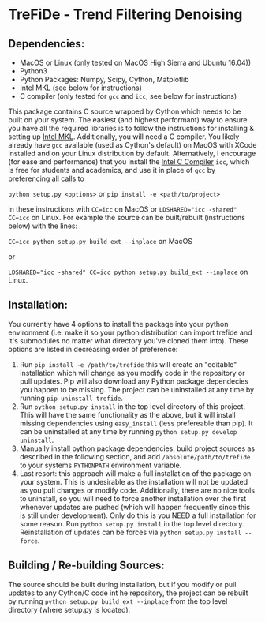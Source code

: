 # TreFiDe - Trend Filtering Denoising

## Dependencies:
- MacOS or Linux (only tested on MacOS High Sierra and Ubuntu 16.04))
- Python3
- Python Packages: Numpy, Scipy, Cython, Matplotlib
- Intel MKL (see below for instructions)
- C compiler (only tested for ```gcc``` and ```icc```, see below for instructions)

This package contains C source wrapped by Cython which needs to be built on your system. 
The easiest (and highest performant) way to ensure you have all the required libraries is to follow the instructions for installing & setting up [Intel MKL](https://software.intel.com/en-us/mkl). 
Additionally, you will need a C compiler. 
You likely already have ```gcc``` available (used as Cython's default) on MacOS with XCode installed and on your Linux distribution by default. 
Alternatively, I encourage (for ease and performance) that you install the [Intel C Compiler](https://software.intel.com/en-us/c-compilers) ```icc```, which is free for students and academics, and use it in place of ```gcc``` by preferencing all calls to 

```python setup.py <options>``` or ```pip install -e <path/to/project>```

in these instructions with ```CC=icc``` on MacOS or ```LDSHARED="icc -shared" CC=icc``` on Linux. For example the source can be built/rebuilt (instructions below) with the lines:

```CC=icc python setup.py build_ext --inplace``` on MacOS 

or 

```LDSHARED="icc -shared" CC=icc python setup.py build_ext --inplace``` on Linux.

## Installation:

You currently have 4 options to install the package into your python environment (i.e. make it so your python distribution can import trefide and it's submodules no matter what directory you've cloned them into). These options are listed in decreasing order of preference:

1. Run ```pip install -e /path/to/trefide``` this will create an "editable" installation which will change as you modify code in the repository or pull updates. Pip will also download any Python package dependecies you happen to be missing. The project can be uninstalled at any time by running ```pip uninstall trefide```. 
2. Run ```python setup.py install``` in the top level directory of this project. This will have the same functionality as the above, but it will install missing dependencies using ```easy_install``` (less prefereable than pip). It can be uninstalled at any time by running ```python setup.py develop uninstall```.
3. Manually install python package dependencies, build project sources as described in the following section, and add ```/absolute/path/to/trefide``` to your systems ```PYTHONPATH``` environment variable.
4. Last resort: this approach will make a full installation of the package on your system. This is undesirable as the installation will not be updated as you pull changes or modify code. Additionally, there are no nice tools to uninstall, so you will need to force another installation over the first whenever updates are pushed (which will happen frequently since this is still under development). Only do this is you NEED a full installation for some reason. Run ```python setup.py install``` in the top level directory. Reinstallation of updates can be forces via ```python setup.py install --force```. 

## Building / Re-building Sources:

The source should be built during installation, but if you modify or pull updates to any Cython/C code int he repository, the project can be rebuilt by running ```python setup.py build_ext --inplace``` from the top level directory (where setup.py is located). 

